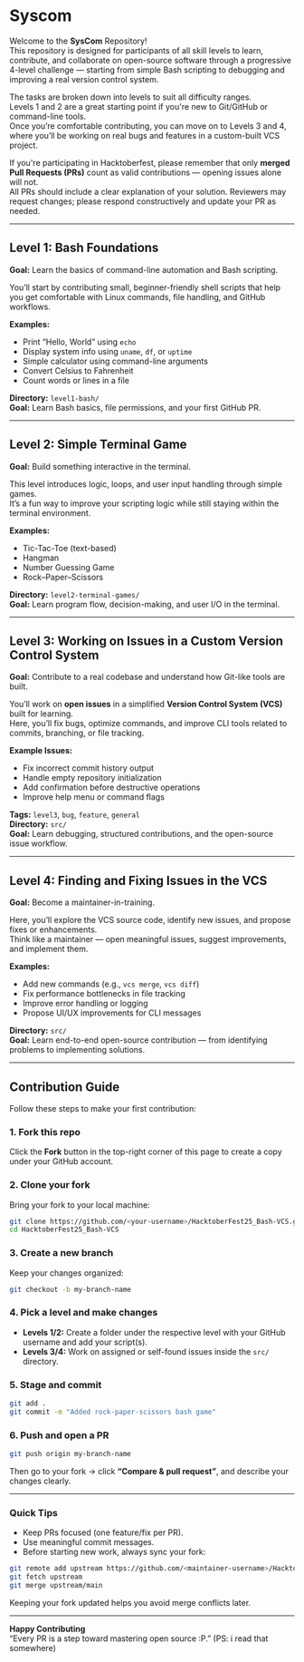 # Syscom

Welcome to the **SysCom** Repository!  
This repository is designed for participants of all skill levels to learn, contribute, and collaborate on open-source software through a progressive 4-level challenge — starting from simple Bash scripting to debugging and improving a real version control system.

The tasks are broken down into levels to suit all difficulty ranges.  
Levels 1 and 2 are a great starting point if you're new to Git/GitHub or command-line tools.  
Once you’re comfortable contributing, you can move on to Levels 3 and 4, where you’ll be working on real bugs and features in a custom-built VCS project.

If you're participating in Hacktoberfest, please remember that only **merged Pull Requests (PRs)** count as valid contributions — opening issues alone will not.  
All PRs should include a clear explanation of your solution. Reviewers may request changes; please respond constructively and update your PR as needed.

---

## Level 1: Bash Foundations

**Goal:** Learn the basics of command-line automation and Bash scripting.  

You’ll start by contributing small, beginner-friendly shell scripts that help you get comfortable with Linux commands, file handling, and GitHub workflows.  

**Examples:**
- Print “Hello, World” using `echo`
- Display system info using `uname`, `df`, or `uptime`
- Simple calculator using command-line arguments
- Convert Celsius to Fahrenheit
- Count words or lines in a file

**Directory:** `level1-bash/`  
**Goal:** Learn Bash basics, file permissions, and your first GitHub PR.

---

## Level 2: Simple Terminal Game

**Goal:** Build something interactive in the terminal.  

This level introduces logic, loops, and user input handling through simple games.  
It’s a fun way to improve your scripting logic while still staying within the terminal environment.

**Examples:**
- Tic-Tac-Toe (text-based)
- Hangman
- Number Guessing Game
- Rock–Paper–Scissors

**Directory:** `level2-terminal-games/`  
**Goal:** Learn program flow, decision-making, and user I/O in the terminal.

---

## Level 3: Working on Issues in a Custom Version Control System

**Goal:** Contribute to a real codebase and understand how Git-like tools are built.  

You’ll work on **open issues** in a simplified **Version Control System (VCS)** built for learning.  
Here, you’ll fix bugs, optimize commands, and improve CLI tools related to commits, branching, or file tracking.

**Example Issues:**
- Fix incorrect commit history output  
- Handle empty repository initialization  
- Add confirmation before destructive operations  
- Improve help menu or command flags  

**Tags:** `level3`, `bug`, `feature`, `general`  
**Directory:** `src/`  
**Goal:** Learn debugging, structured contributions, and the open-source issue workflow.

---

## Level 4: Finding and Fixing Issues in the VCS

**Goal:** Become a maintainer-in-training.  

Here, you’ll explore the VCS source code, identify new issues, and propose fixes or enhancements.  
Think like a maintainer — open meaningful issues, suggest improvements, and implement them.

**Examples:**
- Add new commands (e.g., `vcs merge`, `vcs diff`)  
- Fix performance bottlenecks in file tracking  
- Improve error handling or logging  
- Propose UI/UX improvements for CLI messages  

**Directory:** `src/`  
**Goal:** Learn end-to-end open-source contribution — from identifying problems to implementing solutions.

---

## Contribution Guide

Follow these steps to make your first contribution:

### 1. Fork this repo
Click the **Fork** button in the top-right corner of this page to create a copy under your GitHub account.

### 2. Clone your fork
Bring your fork to your local machine:

```bash
git clone https://github.com/<your-username>/HacktoberFest25_Bash-VCS.git
cd HacktoberFest25_Bash-VCS
```

### 3. Create a new branch
Keep your changes organized:

```bash
git checkout -b my-branch-name
```

### 4. Pick a level and make changes
- **Levels 1/2:** Create a folder under the respective level with your GitHub username and add your script(s).
- **Levels 3/4:** Work on assigned or self-found issues inside the `src/` directory.

### 5. Stage and commit
```bash
git add .
git commit -m "Added rock-paper-scissors bash game"
```

### 6. Push and open a PR
```bash
git push origin my-branch-name
```
Then go to your fork → click **“Compare & pull request”**, and describe your changes clearly.

---

### Quick Tips
- Keep PRs focused (one feature/fix per PR).  
- Use meaningful commit messages.  
- Before starting new work, always sync your fork:
```bash
git remote add upstream https://github.com/<maintainer-username>/HacktoberFest25_Bash-VCS.git
git fetch upstream
git merge upstream/main
```
Keeping your fork updated helps you avoid merge conflicts later.

---

**Happy Contributing**  
“Every PR is a step toward mastering open source :P.”
(PS: i read that somewhere)